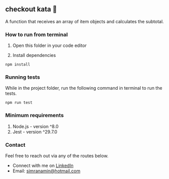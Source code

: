 ## checkout kata 🛒

A function that receives an array of item objects and calculates the subtotal.

### How to run from terminal

1. Open this folder in your code editor

2. Install dependencies

```
npm install
```

### Running tests

While in the project folder, run the following command in terminal to run the tests. 

```
npm run test
```

### Minimum requirements

1. Node.js - version ^8.0 
2. Jest - version ^29.7.0


### Contact

Feel free to reach out via any of the routes below.

- Connect with me on [LinkedIn](https://www.linkedin.com/in/simran-amin/)
- Email: simranamin@hotmail.com